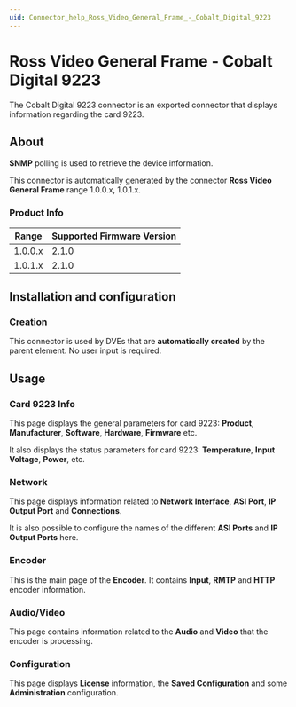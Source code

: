 ```yaml
---
uid: Connector_help_Ross_Video_General_Frame_-_Cobalt_Digital_9223
---
```


# Ross Video General Frame - Cobalt Digital 9223

The Cobalt Digital 9223 connector is an exported connector that displays information regarding the card 9223.

## About

**SNMP** polling is used to retrieve the device information.

This connector is automatically generated by the connector **Ross Video General Frame** range 1.0.0.x, 1.0.1.x.

### Product Info

| Range | Supported Firmware Version |
|------------------|-----------------------------|
| 1.0.0.x          | 2.1.0                       |
| 1.0.1.x          | 2.1.0                       |

## Installation and configuration

### Creation

This connector is used by DVEs that are **automatically created** by the parent element. No user input is required.

## Usage

### Card 9223 Info

This page displays the general parameters for card 9223: **Product**, **Manufacturer**, **Software**, **Hardware**, **Firmware** etc.

It also displays the status parameters for card 9223: **Temperature**, **Input Voltage**, **Power**, etc.

### Network

This page displays information related to **Network Interface**, **ASI Port**, **IP Output Port** and **Connections**.

It is also possible to configure the names of the different **ASI Ports** and **IP Output Ports** here.

### Encoder

This is the main page of the **Encoder**. It contains **Input**, **RMTP** and **HTTP** encoder information.

### Audio/Video

This page contains information related to the **Audio** and **Video** that the encoder is processing.

### Configuration

This page displays **License** information, the **Saved Configuration** and some **Administration** configuration.
